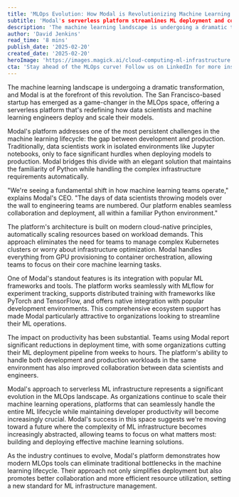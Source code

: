 ```yaml
---
title: 'MLOps Evolution: How Modal is Revolutionizing Machine Learning Infrastructure'
subtitle: 'Modal's serverless platform streamlines ML deployment and collaboration'
description: 'The machine learning landscape is undergoing a dramatic transformation, and Modal is at the forefront of this revolution. The San Francisco-based startup has emerged as a game-changer in the MLOps space, offering a serverless platform that's redefining how data scientists and machine learning engineers deploy and scale their models.'
author: 'David Jenkins'
read_time: '8 mins'
publish_date: '2025-02-20'
created_date: '2025-02-20'
heroImage: 'https://images.magick.ai/cloud-computing-ml-infrastructure.jpg'
cta: 'Stay ahead of the MLOps curve! Follow us on LinkedIn for more insights into the evolving landscape of machine learning infrastructure and development tools.'
---
```


The machine learning landscape is undergoing a dramatic transformation, and Modal is at the forefront of this revolution. The San Francisco-based startup has emerged as a game-changer in the MLOps space, offering a serverless platform that's redefining how data scientists and machine learning engineers deploy and scale their models.

Modal's platform addresses one of the most persistent challenges in the machine learning lifecycle: the gap between development and production. Traditionally, data scientists work in isolated environments like Jupyter notebooks, only to face significant hurdles when deploying models to production. Modal bridges this divide with an elegant solution that maintains the familiarity of Python while handling the complex infrastructure requirements automatically.

"We're seeing a fundamental shift in how machine learning teams operate," explains Modal's CEO. "The days of data scientists throwing models over the wall to engineering teams are numbered. Our platform enables seamless collaboration and deployment, all within a familiar Python environment."

The platform's architecture is built on modern cloud-native principles, automatically scaling resources based on workload demands. This approach eliminates the need for teams to manage complex Kubernetes clusters or worry about infrastructure optimization. Modal handles everything from GPU provisioning to container orchestration, allowing teams to focus on their core machine learning tasks.

One of Modal's standout features is its integration with popular ML frameworks and tools. The platform works seamlessly with MLflow for experiment tracking, supports distributed training with frameworks like PyTorch and TensorFlow, and offers native integration with popular development environments. This comprehensive ecosystem support has made Modal particularly attractive to organizations looking to streamline their ML operations.

The impact on productivity has been substantial. Teams using Modal report significant reductions in deployment time, with some organizations cutting their ML deployment pipeline from weeks to hours. The platform's ability to handle both development and production workloads in the same environment has also improved collaboration between data scientists and engineers.

Modal's approach to serverless ML infrastructure represents a significant evolution in the MLOps landscape. As organizations continue to scale their machine learning operations, platforms that can seamlessly handle the entire ML lifecycle while maintaining developer productivity will become increasingly crucial. Modal's success in this space suggests we're moving toward a future where the complexity of ML infrastructure becomes increasingly abstracted, allowing teams to focus on what matters most: building and deploying effective machine learning solutions.

As the industry continues to evolve, Modal's platform demonstrates how modern MLOps tools can eliminate traditional bottlenecks in the machine learning lifecycle. Their approach not only simplifies deployment but also promotes better collaboration and more efficient resource utilization, setting a new standard for ML infrastructure management.